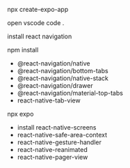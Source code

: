 
npx create-expo-app   

<app-name>

open vscode
    code .

install react navigation

npm install 
-    @react-navigation/native
-   @react-navigation/bottom-tabs
-    @react-navigation/native-stack
-    @react-navigation/drawer    
-    @react-navigation/material-top-tabs  
-    react-native-tab-view

 npx expo 
 -   install react-native-screens 
 -   react-native-safe-area-context   
 -   react-native-gesture-handler
 -   react-native-reanimated
 -   react-native-pager-view
